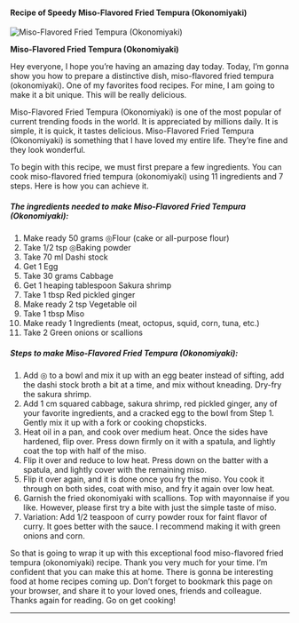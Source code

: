             

#### Recipe of Speedy Miso-Flavored Fried Tempura (Okonomiyaki)

![Miso-Flavored Fried Tempura (Okonomiyaki)](https://img-global.cpcdn.com/recipes/5505782738059264/751x532cq70/miso-flavored-fried-tempura-okonomiyaki-recipe-main-photo.jpg)

**Miso-Flavored Fried Tempura (Okonomiyaki)**

Hey everyone, I hope you’re having an amazing day today. Today, I’m gonna show you how to prepare a distinctive dish, miso-flavored fried tempura (okonomiyaki). One of my favorites food recipes. For mine, I am going to make it a bit unique. This will be really delicious.

Miso-Flavored Fried Tempura (Okonomiyaki) is one of the most popular of current trending foods in the world. It is appreciated by millions daily. It is simple, it is quick, it tastes delicious. Miso-Flavored Fried Tempura (Okonomiyaki) is something that I have loved my entire life. They’re fine and they look wonderful.

To begin with this recipe, we must first prepare a few ingredients. You can cook miso-flavored fried tempura (okonomiyaki) using 11 ingredients and 7 steps. Here is how you can achieve it.

##### The ingredients needed to make Miso-Flavored Fried Tempura (Okonomiyaki):

1.  Make ready 50 grams ◎Flour (cake or all-purpose flour)
2.  Take 1/2 tsp ◎Baking powder
3.  Take 70 ml Dashi stock
4.  Get 1 Egg
5.  Take 30 grams Cabbage
6.  Get 1 heaping tablespoon Sakura shrimp
7.  Take 1 tbsp Red pickled ginger
8.  Make ready 2 tsp Vegetable oil
9.  Take 1 tbsp Miso
10.  Make ready 1 Ingredients (meat, octopus, squid, corn, tuna, etc.)
11.  Take 2 Green onions or scallions

##### Steps to make Miso-Flavored Fried Tempura (Okonomiyaki):

1.  Add ◎ to a bowl and mix it up with an egg beater instead of sifting, add the dashi stock broth a bit at a time, and mix without kneading. Dry-fry the sakura shrimp.
2.  Add 1 cm squared cabbage, sakura shrimp, red pickled ginger, any of your favorite ingredients, and a cracked egg to the bowl from Step 1. Gently mix it up with a fork or cooking chopsticks.
3.  Heat oil in a pan, and cook over medium heat. Once the sides have hardened, flip over. Press down firmly on it with a spatula, and lightly coat the top with half of the miso.
4.  Flip it over and reduce to low heat. Press down on the batter with a spatula, and lightly cover with the remaining miso.
5.  Flip it over again, and it is done once you fry the miso. You cook it through on both sides, coat with miso, and fry it again over low heat.
6.  Garnish the fried okonomiyaki with scallions. Top with mayonnaise if you like. However, please first try a bite with just the simple taste of miso.
7.  Variation: Add 1/2 teaspoon of curry powder roux for faint flavor of curry. It goes better with the sauce. I recommend making it with green onions and corn.

So that is going to wrap it up with this exceptional food miso-flavored fried tempura (okonomiyaki) recipe. Thank you very much for your time. I’m confident that you can make this at home. There is gonna be interesting food at home recipes coming up. Don’t forget to bookmark this page on your browser, and share it to your loved ones, friends and colleague. Thanks again for reading. Go on get cooking!

* * *